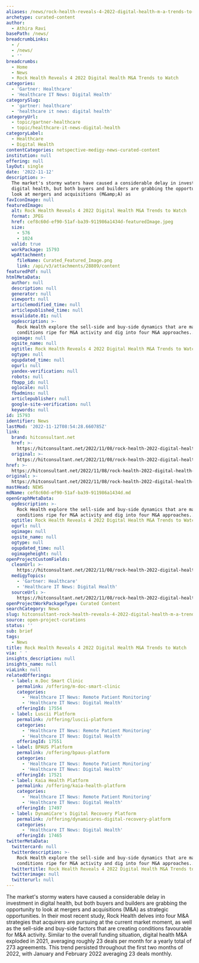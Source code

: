 ```yaml
---
aliases: /news/rock-health-reveals-4-2022-digital-health-m-a-trends-to-watch
archetype: curated-content
author:
  - Athira Ravi
basePath: /news/
breadcrumbLinks:
  - /
  - /news/
  - ''
breadcrumbs:
  - Home
  - News
  - Rock Health Reveals 4 2022 Digital Health M&A Trends to Watch
categories:
  - 'Gartner: Healthcare'
  - 'Healthcare IT News: Digital Health'
categorySlug:
  - 'gartner: healthcare'
  - 'healthcare it news: digital health'
categoryUrl:
  - topic/gartner-healthcare
  - topic/healthcare-it-news-digital-health
categoryLabel:
  - Healthcare
  - Digital Health
contentCategories: netspective-medigy-news-curated-content
institution: null
offering: null
layOut: single
date: '2022-11-12'
description: >-
  The market's stormy waters have caused a considerable delay in investment in
  digital health, but both buyers and builders are grabbing the opportunity to
  look at mergers and acquisitions (M&amp;A) as 
favIconImage: null
featuredImage:
  alt: Rock Health Reveals 4 2022 Digital Health M&A Trends to Watch
  format: JPEG
  href: cef8c60d-ef90-51af-ba39-911986a1434d-featuredImage.jpeg
  size:
    - 576
    - 1024
  valid: true
  workPackage: 15793
  wpAttachment:
    fileName: Curated_Featured_Image.png
    link: /api/v3/attachments/28809/content
featuredPdf: null
htmlMetaData:
  author: null
  description: null
  generator: null
  viewport: null
  articlemodified_time: null
  articlepublished_time: null
  msvalidate.01: null
  ogdescription: >-
    Rock Health explore the sell-side and buy-side dynamics that are making
    conditions ripe for M&A activity and dig into four M&A approaches..
  ogimage: null
  ogsite_name: null
  ogtitle: Rock Health Reveals 4 2022 Digital Health M&A Trends to Watch
  ogtype: null
  ogupdated_time: null
  ogurl: null
  yandex-verification: null
  robots: null
  fbapp_id: null
  oglocale: null
  fbadmins: null
  articlepublisher: null
  google-site-verification: null
  keywords: null
id: 15793
identifier: News
lastMod: '2022-11-12T08:54:28.660785Z'
link:
  brand: hitconsultant.net
  href: >-
    https://hitconsultant.net/2022/11/08/rock-health-2022-digital-health-ma-trends/
  original: >-
    https://hitconsultant.net/2022/11/08/rock-health-2022-digital-health-ma-trends/
href: >-
  https://hitconsultant.net/2022/11/08/rock-health-2022-digital-health-ma-trends/
original: >-
  https://hitconsultant.net/2022/11/08/rock-health-2022-digital-health-ma-trends/
mastHead: NEWS
mdName: cef8c60d-ef90-51af-ba39-911986a1434d.md
openGraphMetaData:
  ogdescription: >-
    Rock Health explore the sell-side and buy-side dynamics that are making
    conditions ripe for M&A activity and dig into four M&A approaches..
  ogtitle: Rock Health Reveals 4 2022 Digital Health M&A Trends to Watch
  ogurl: null
  ogimage: null
  ogsite_name: null
  ogtype: null
  ogupdated_time: null
  ogimageheight: null
openProjectCustomFields:
  cleanUrl: >-
    https://hitconsultant.net/2022/11/08/rock-health-2022-digital-health-ma-trends/
  medigyTopics:
    - 'Gartner: Healthcare'
    - 'Healthcare IT News: Digital Health'
  sourceUrl: >-
    https://hitconsultant.net/2022/11/08/rock-health-2022-digital-health-ma-trends/
openProjectWorkPackageType: Curated Content
searchCategory: News
slug: hitconsultant-rock-health-reveals-4-2022-digital-health-m-a-trends-to-watch
source: open-project-curations
status: ''
sub: brief
tags:
  - News
title: Rock Health Reveals 4 2022 Digital Health M&A Trends to Watch
via: ' '
insights_description: null
insights_name: null
viaLink: null
relatedOfferings:
  - label: m.Doc Smart Clinic
    permalink: /offering/m-doc-smart-clinic
    categories:
      - 'Healthcare IT News: Remote Patient Monitoring'
      - 'Healthcare IT News: Digital Health'
    offeringId: 17554
  - label: Luscii Platform
    permalink: /offering/luscii-platform
    categories:
      - 'Healthcare IT News: Remote Patient Monitoring'
      - 'Healthcare IT News: Digital Health'
    offeringId: 17551
  - label: BPAUS Platform
    permalink: /offering/bpaus-platform
    categories:
      - 'Healthcare IT News: Remote Patient Monitoring'
      - 'Healthcare IT News: Digital Health'
    offeringId: 17521
  - label: Kaia Health Platform
    permalink: /offering/kaia-health-platform
    categories:
      - 'Healthcare IT News: Remote Patient Monitoring'
      - 'Healthcare IT News: Digital Health'
    offeringId: 17497
  - label: DynamiCare's Digital Recovery Platform
    permalink: /offering/dynamicares-digital-recovery-platform
    categories:
      - 'Healthcare IT News: Digital Health'
    offeringId: 17465
twitterMetaData:
  twittercard: null
  twitterdescription: >-
    Rock Health explore the sell-side and buy-side dynamics that are making
    conditions ripe for M&A activity and dig into four M&A approaches..
  twittertitle: Rock Health Reveals 4 2022 Digital Health M&A Trends to Watch
  twitterimage: null
  twitterurl: null
---
```

<p>The market's stormy waters have caused a considerable delay in investment in digital health, but both buyers and builders are grabbing the opportunity to look at mergers and acquisitions (M&amp;A) as strategic opportunities. In their most recent study, Rock Health delves into four M&amp;A strategies that acquirers are pursuing at the current market moment, as well as the sell-side and buy-side factors that are creating conditions favourable for M&amp;A activity. Similar to the overall funding situation, digital health M&amp;A exploded in 2021, averaging roughly 23 deals per month for a yearly total of 273 agreements. This trend persisted throughout the first two months of 2022, with January and February 2022 averaging 23 deals monthly.</p>